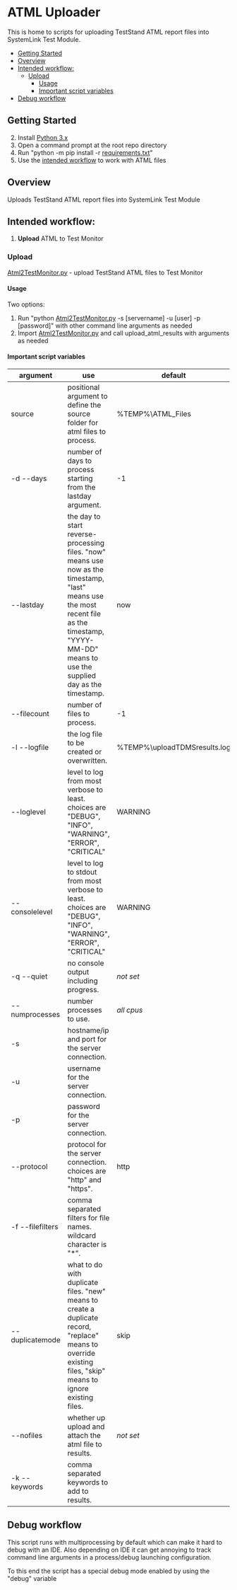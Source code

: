 # ATML Uploader <!-- omit in toc -->
This is home to scripts for uploading TestStand ATML report files into SystemLink Test Module.

- [Getting Started](#getting-started)
- [Overview](#overview)
- [Intended workflow:](#intended-workflow)
  - [Upload](#upload)
    - [Usage](#usage)
    - [Important script variables](#important-script-variables)
- [Debug workflow](#debug-workflow)

## Getting Started
2. Install [Python 3.x](https://www.python.org/ftp/python/3.7.1/python-3.7.1-amd64.exe)
3. Open a command prompt at the root repo directory
4. Run "python -m pip install -r [requirements.txt](requirements.txt)"
5. Use the [intended workflow](#intended-workflow) to work with ATML files

## Overview
Uploads TestStand ATML report files into SystemLink Test Module

## Intended workflow:
1. **Upload** ATML to Test Monitor

### Upload
[Atml2TestMonitor.py](Atml2TestMonitor.py) - upload TestStand ATML files to Test Monitor

#### Usage
Two options:
1. Run "python [Atml2TestMonitor.py](Atml2TestMonitor.py) -s [servername] -u [user] -p [password]" with other command line arguments as needed
2. Import [Atml2TestMonitor.py](Atml2TestMonitor.py) and call upload_atml_results with arguments as needed

#### Important script variables
| argument | use | default |
| - | - | - |
| source | positional argument to define the source folder for atml files to process. | %TEMP%\ATML_Files |
| -d --days | number of days to process starting from the lastday argument. | -1 |
| --lastday | the day to start reverse-processing files. "now" means use now as the timestamp, "last" means use the most recent file as the timestamp, "YYYY-MM-DD" means to use the supplied day as the timestamp. | now |
| --filecount | number of files to process. | -1 |
| -l --logfile | the log file to be created or overwritten. | %TEMP%\uploadTDMSresults.log |
| --loglevel | level to log from most verbose to least. choices are "DEBUG", "INFO", "WARNING", "ERROR", "CRITICAL" | WARNING |
| --consolelevel | level to log to stdout from most verbose to least. choices are "DEBUG", "INFO", "WARNING", "ERROR", "CRITICAL" | WARNING |
| -q --quiet | no console output including progress. | _not set_ |
| --numprocesses | number processes to use. | _all cpus_ |
| -s | hostname/ip and port for the server connection. | |
| -u | username for the server connection. | |
| -p | password for the server connection. | |
| --protocol | protocol for the server connection. choices are "http" and "https". | http |
| -f --filefilters | comma separated filters for file names. wildcard character is "*". | |
| --duplicatemode | what to do with duplicate files. "new" means to create a duplicate record, "replace" means to override existing files, "skip" means to ignore existing files. | skip |
| --nofiles | whether up upload and attach the atml file to results. | _not set_|
| -k --keywords | comma separated keywords to add to results. | |

## Debug workflow
This script runs with multiprocessing by default which can make it hard to debug with an IDE. Also depending on IDE it can get annoying to track command line arguments in a process/debug launching configuration. 

To this end the script has a special debug mode enabled by using the "debug" variable

